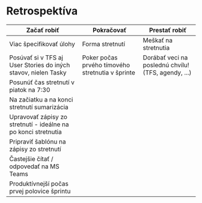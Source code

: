 # Retrospektíva

| **Začať robiť** | **Pokračovať** | **Prestať robiť** |
|-----------------|----------------|-------------------|
| Viac špecifikovať úlohy | Forma stretnutí | Meškať na stretnutia |
| Posúvať si v TFS aj User Stories do iných stavov, nielen Tasky| Poker počas prvého tímového stretnutia v šprinte | Dorábať veci na poslednú chvílu! (TFS, agendy, ...)  |
| Posunúť čas stretnutí v piatok na 7:30 | | |
| Na začiatku a na konci stretnutí sumarizácia | | |
| Upravovať zápisy zo stretnutí - ideálne na po konci stretnutia  | | |
| Pripraviť šablónu na zápisy zo stretnutí | | |
| Častejšie čítať / odpovedať na MS Teams | | |
| Produktívnejší počas prvej polovice šprintu | | |
